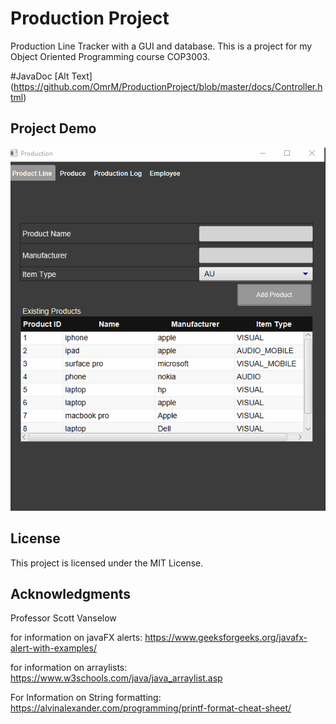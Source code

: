 # Production Project
 Production Line Tracker with a GUI and database. This is a project for my Object Oriented Programming course COP3003.
 
#JavaDoc
[Alt Text] (https://github.com/OmrM/ProductionProject/blob/master/docs/Controller.html)
## Project Demo
![Alt Text](https://raw.githubusercontent.com/OmrM/ProductionProject/master/ProductionProjectDemo.gif?token=AQVSLYUNQDEA7VQDFUYVHMK73TOMC)

## License

This project is licensed under the MIT License.

## Acknowledgments
Professor Scott Vanselow

for information on javaFX alerts:
https://www.geeksforgeeks.org/javafx-alert-with-examples/

for information on arraylists:
https://www.w3schools.com/java/java_arraylist.asp

For Information on String formatting:
https://alvinalexander.com/programming/printf-format-cheat-sheet/
